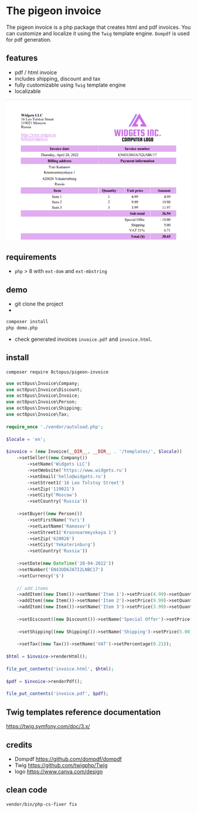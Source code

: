# The pigeon invoice

The pigeon invoice is a php package that creates html and pdf invoices.
You can customize and localize it using the `Twig` template engine. `Dompdf` is used for pdf generation.

## features

- pdf / html invoice
- includes shipping, discount and tax
- fully customizable using `Twig` template engine
- localizable

![invoice demo screenshot](screenshot.png)

## requirements

- `php` > 8 with `ext-dom` and `ext-mbstring`

## demo

- git clone the project
-

```sh
composer install
php demo.php
```

- check generated invoices `invoice.pdf` and `invoice.html`.

## install

```sh
composer require 8ctopus/pigeon-invoice
```

```php
use oct8pus\Invoice\Company;
use oct8pus\Invoice\Discount;
use oct8pus\Invoice\Invoice;
use oct8pus\Invoice\Person;
use oct8pus\Invoice\Shipping;
use oct8pus\Invoice\Tax;

require_once './vendor/autoload.php';

$locale = 'en';

$invoice = (new Invoice(__DIR__, __DIR__ . '/templates/', $locale))
    ->setSeller((new Company())
        ->setName('Widgets LLC')
        ->setWebsite('https://www.widgets.ru')
        ->setEmail('hello@widgets.ru')
        ->setStreet1('16 Leo Tolstoy Street')
        ->setZip('119021')
        ->setCity('Moscow')
        ->setCountry('Russia'))

    ->setBuyer((new Person())
        ->setFirstName('Yuri')
        ->setLastName('Kamasov')
        ->setStreet1('Krasnoarmeyskaya 1')
        ->setZip('620026')
        ->setCity('Yekaterinburg')
        ->setCountry('Russia'))

    ->setDate(new DateTime('28-04-2022'))
    ->setNumber('EN43UD6JA7I2LNBC17')
    ->setCurrency('$')

    // add items
    ->addItem((new Item())->setName('Item 1')->setPrice(4.99)->setQuantity(1))
    ->addItem((new Item())->setName('Item 2')->setPrice(9.99)->setQuantity(2))
    ->addItem((new Item())->setName('Item 3')->setPrice(3.99)->setQuantity(3))

    ->setDiscount((new Discount())->setName('Special Offer')->setPrice(10.00))

    ->setShipping((new Shipping())->setName('Shipping')->setPrice(5.00))

    ->setTax((new Tax())->setName('VAT')->setPercentage(0.21));

$html = $invoice->renderHtml();

file_put_contents('invoice.html', $html);

$pdf = $invoice->renderPdf();

file_put_contents('invoice.pdf', $pdf);
```

## Twig templates reference documentation

https://twig.symfony.com/doc/3.x/

## credits

- Dompdf https://github.com/dompdf/dompdf
- Twig https://github.com/twigphp/Twig
- logo https://www.canva.com/design

## clean code

```sh
vendor/bin/php-cs-fixer fix
```
